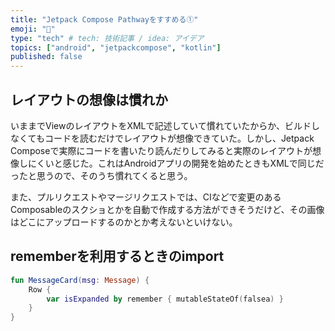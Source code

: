 ```yaml
---
title: "Jetpack Compose Pathwayをすすめる①"
emoji: "📝"
type: "tech" # tech: 技術記事 / idea: アイデア
topics: ["android", "jetpackcompose", "kotlin"]
published: false
---
```


## レイアウトの想像は慣れか

いままでViewのレイアウトをXMLで記述していて慣れていたからか、ビルドしなくてもコードを読むだけでレイアウトが想像できていた。しかし、Jetpack Composeで実際にコードを書いたり読んだりしてみると実際のレイアウトが想像しにくいと感じた。これはAndroidアプリの開発を始めたときもXMLで同じだったと思うので、そのうち慣れてくると思う。

また、プルリクエストやマージリクエストでは、CIなどで変更のあるComposableのスクショとかを自動で作成する方法ができそうだけど、その画像はどこにアップロードするのかとか考えないといけない。

## rememberを利用するときのimport

```kotlin
fun MessageCard(msg: Message) {
    Row {
        var isExpanded by remember { mutableStateOf(falsea) }
    }
}
```